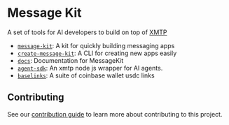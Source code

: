 # Message Kit

A set of tools for AI developers to build on top of [XMTP](https://xmtp.org)

- [`message-kit`](/packages/message-kit): A kit for quickly building messaging apps
- [`create-message-kit`](/packages/create-message-kit): A CLI for creating new apps easily
- [`docs`](/packages/docs): Documentation for MessageKit
- [`agent-sdk`](/packages/agent-sdk/): An xmtp node js wrapper for AI agents.
- [`baselinks`](/packages/baselinks): A suite of coinbase wallet usdc links

## Contributing

See our [contribution guide](./CONTRIBUTING.md) to learn more about contributing to this project.
